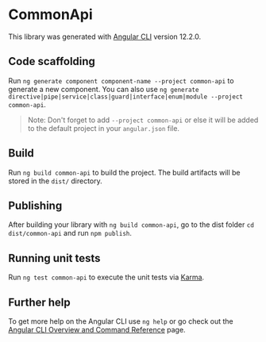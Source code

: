 # CommonApi

This library was generated with [Angular CLI](https://github.com/angular/angular-cli) version 12.2.0.

## Code scaffolding

Run `ng generate component component-name --project common-api` to generate a new component. You can also use `ng generate directive|pipe|service|class|guard|interface|enum|module --project common-api`.
> Note: Don't forget to add `--project common-api` or else it will be added to the default project in your `angular.json` file. 

## Build

Run `ng build common-api` to build the project. The build artifacts will be stored in the `dist/` directory.

## Publishing

After building your library with `ng build common-api`, go to the dist folder `cd dist/common-api` and run `npm publish`.

## Running unit tests

Run `ng test common-api` to execute the unit tests via [Karma](https://karma-runner.github.io).

## Further help

To get more help on the Angular CLI use `ng help` or go check out the [Angular CLI Overview and Command Reference](https://angular.io/cli) page.
